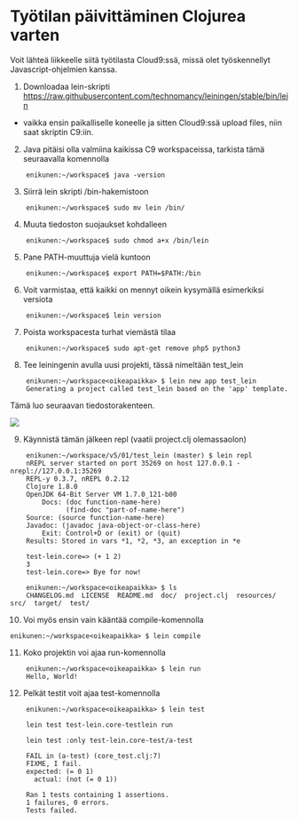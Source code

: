 
# Työtilan päivittäminen Clojurea varten

Voit lähteä liikkeelle siitä työtilasta Cloud9:ssä, missä olet työskennellyt Javascript-ohjelmien
kanssa.

1.  Downloadaa lein-skripti https://raw.githubusercontent.com/technomancy/leiningen/stable/bin/lein

- vaikka ensin paikalliselle koneelle ja sitten Cloud9:ssä upload files, niin saat skriptin C9:iin.

2. Java pitäisi olla valmiina kaikissa C9 workspaceissa, tarkista tämä seuraavalla komennolla
```
	enikunen:~/workspace$ java -version 
```
3. Siirrä lein skripti /bin-hakemistoon
```
	enikunen:~/workspace$ sudo mv lein /bin/
```

4. Muuta tiedoston suojaukset kohdalleen
```
	enikunen:~/workspace$ sudo chmod a+x /bin/lein
```

5. Pane PATH-muuttuja vielä kuntoon
```
	enikunen:~/workspace$ export PATH=$PATH:/bin
```

6. Voit varmistaa, että kaikki on mennyt oikein kysymällä esimerkiksi versiota
```
	enikunen:~/workspace$ lein version
```

7. Poista workspacesta turhat viemästä tilaa
```
	enikunen:~/workspace$ sudo apt-get remove php5 python3
```
8. Tee leiningenin avulla uusi projekti, tässä nimeltään test_lein
```
	enikunen:~/workspace<oikeapaikka> $ lein new app test_lein
	Generating a project called test_lein based on the 'app' template.
```
Tämä luo seuraavan tiedostorakenteen.

![](img/leinproj.png)


9. Käynnistä tämän jälkeen repl (vaatii project.clj olemassaolon)
```
	enikunen:~/workspace/v5/01/test_lein (master) $ lein repl
	nREPL server started on port 35269 on host 127.0.0.1 - nrepl://127.0.0.1:35269
	REPL-y 0.3.7, nREPL 0.2.12
	Clojure 1.8.0
	OpenJDK 64-Bit Server VM 1.7.0_121-b00
    	Docs: (doc function-name-here)
    	      (find-doc "part-of-name-here")
  	Source: (source function-name-here)
 	Javadoc: (javadoc java-object-or-class-here)
    	Exit: Control+D or (exit) or (quit)
 	Results: Stored in vars *1, *2, *3, an exception in *e

	test-lein.core=> (+ 1 2)
	3
	test-lein.core=> Bye for now!

	enikunen:~/workspace<oikeapaikka> $ ls
	CHANGELOG.md  LICENSE  README.md  doc/  project.clj  resources/  src/  target/  test/
```

10. Voi myös ensin vain kääntää compile-komennolla
```
enikunen:~/workspace<oikeapaikka> $ lein compile
```

11. Koko projektin voi ajaa run-komennolla
```
	enikunen:~/workspace<oikeapaikka> $ lein run
	Hello, World!
```

12. Pelkät testit voit ajaa test-komennolla 
```
	enikunen:~/workspace<oikeapaikka> $ lein test

	lein test test-lein.core-testlein run 

	lein test :only test-lein.core-test/a-test

	FAIL in (a-test) (core_test.clj:7)
	FIXME, I fail.
	expected: (= 0 1)
	  actual: (not (= 0 1))

	Ran 1 tests containing 1 assertions.
	1 failures, 0 errors.
	Tests failed.
```





